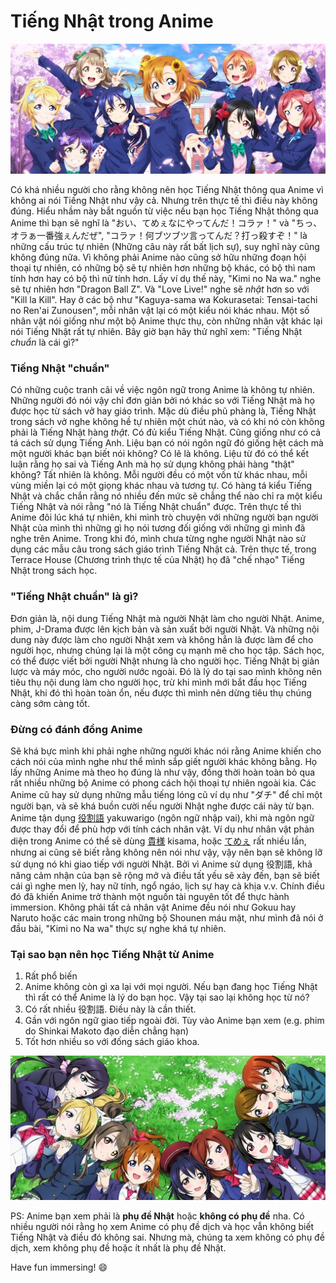 # Tiếng Nhật trong Anime

![LoveLive! Muse](img/muse1_crop.jpg)

Có khá nhiều người cho rằng không nên học Tiếng Nhật thông qua Anime vì không ai nói Tiếng Nhật như vậy cả. Nhưng trên thực tế thì điều này không đúng. Hiểu nhầm này bắt nguồn từ việc nếu bạn học Tiếng Nhật thông qua Anime thì bạn sẽ nghĩ là "おい、てめぇなにやってんだ！コラァ！" và "ちっ、オラぁ一番強ぇんだぜ", "コラァ！何ブツブツ言ってんだ？打っ殺すぞ！" là những cấu trúc tự nhiên (Những câu này rất bất lịch sự), suy nghĩ này cũng không đúng nữa. Vì không phải Anime nào cũng sở hữu những đoạn hội thoại tự nhiên, có những bộ sẽ tự nhiên hơn những bộ khác, có bộ thì nam tính hơn hay có bộ thì nữ tính hơn. Lấy ví dụ thế này, "Kimi no Na wa." nghe sẽ tự nhiên hơn "Dragon Ball Z". Và "Love Live!" nghe sẽ *nhật* hơn so với "Kill la Kill". Hay ở các bộ như "Kaguya-sama wa Kokurasetai: Tensai-tachi no Ren'ai Zunousen", mỗi nhân vật lại có một kiểu nói khác nhau. Một số nhân vật nói giống như một bộ Anime thực thụ, còn những nhân vật khác lại nói Tiếng Nhật rất tự nhiên. Bây giờ bạn hãy thử nghĩ xem: "Tiếng Nhật *chuẩn* là cái gì?"

### Tiếng Nhật "chuẩn"

Có những cuộc tranh cãi về việc ngôn ngữ trong Anime là không tự nhiên. Những người đó nói vậy chỉ đơn giản bởi nó khác so với Tiếng Nhật mà họ được học từ sách vở hay giáo trình. Mặc dù điều phũ phàng là, Tiếng Nhật trong sách vở nghe không hề tự nhiên một chút nào, và có khi nó còn không phải là Tiếng Nhật hàng *thật*. Có đủ kiểu Tiếng Nhật. Cũng giống như có cả tá cách sử dụng Tiếng Anh. Liệu bạn có nói ngôn ngữ đó giống hệt cách mà một người khác bạn biết nói không? Có lẽ là không. Liệu từ đó có thể kết luận rằng họ sai và Tiếng Anh mà họ sử dụng không phải hàng "thật" không? Tất nhiên là không. Mỗi người đều có một vốn từ khác nhau, mỗi vùng miền lại có một giọng khác nhau và tương tự. Có hàng tá kiểu Tiếng Nhật và chắc chắn rằng nó nhiều đến mức sẽ chẳng thể nào chỉ ra một kiểu Tiếng Nhật và nói rằng "nó là Tiếng Nhật chuẩn" được. Trên thực tế thì Anime đôi lúc khá tự nhiên, khi mình trò chuyện với những người bạn người Nhật của mình thì những gì họ nói tương đối giống với những gì mình đã nghe trên Anime. Trong khi đó, mình chưa từng nghe người Nhật nào sử dụng các mẫu câu trong sách giáo trình Tiếng Nhật cả. Trên thực tế, trong Terrace House (Chương trình thực tế của Nhật) họ đã "chế nhạo" Tiếng Nhật trong sách học.

### "Tiếng Nhật chuẩn" là gì?

Đơn giản là, nội dung Tiếng Nhật mà người Nhật làm cho người Nhật. Anime, phim, J-Drama được lên kịch bản và sản xuất bởi người Nhật. Và những nội dung này được làm cho người Nhật xem và không hẳn là được làm để cho người học, nhưng chúng lại là một công cụ mạnh mẽ cho học tập. Sách học, có thể được viết bởi người Nhật nhưng là cho người học. Tiếng Nhật bị giản lược và máy móc, cho người nước ngoài. Đó là lý do tại sao mình không nên tiêu thụ nội dung làm cho người học, trừ khi mình mới bắt đầu học Tiếng Nhật, khi đó thì hoàn toàn ổn, nếu được thì mình nên dừng tiêu thụ chúng càng sớm càng tốt.

### Đừng có đánh đồng Anime

Sẽ khá bực mình khi phải nghe những người khác nói rằng Anime khiến cho cách nói của mình nghe như thể mình sắp giết người khác không bằng. Họ lấy những Anime mà theo họ đúng là như vậy, đồng thời hoàn toàn bỏ qua rất nhiều những bộ Anime có phong cách hội thoại tự nhiên ngoài kia. Các Anime cũ hay sử dụng những mẫu tiếng lóng cũ ví dụ như "ダチ" để chỉ một người bạn, và sẽ khá buồn cười nếu người Nhật nghe được cái này từ bạn. Anime tận dụng [役割語](https://en.wikipedia.org/wiki/Yakuwarigo) yakuwarigo (ngôn ngữ nhập vai), khi mà ngôn ngữ được thay đổi để phù hợp với tính cách nhân vật. Ví dụ như nhân vật phản diện trong Anime có thể sẽ dùng [貴様](https://jisho.org/word/%E8%B2%B4%E6%A7%98) kisama, hoặc [てめぇ](https://jisho.org/search/%E3%81%A6%E3%82%81%E3%81%87%20%23sentences) rất nhiều lần, nhưng ai cũng sẽ biết rằng không nên nói như vậy, vậy nên bạn sẽ không lỡ sử dụng nó khi giao tiếp với người Nhật. Bởi vì Anime sử dụng 役割語, khả năng cảm nhận của bạn sẽ rộng mở và điều tất yếu sẽ xảy đến, bạn sẽ biết cái gì nghe men lỳ, hay nữ tính, ngổ ngáo, lịch sự hay cà khịa v.v. Chính điều đó đã khiến Anime trở thành một nguồn tài nguyên tốt để thực hành immersion. Không phải tất cả nhân vật Anime đều nói như Gokuu hay Naruto hoặc các main trong những bộ Shounen máu mặt, như mình đã nói ở đầu bài, "Kimi no Na wa" thực sự nghe khá tự nhiên.

### Tại sao bạn nên học Tiếng Nhật từ Anime

1. Rất phổ biến
2. Anime không còn gì xa lại với mọi người. Nếu bạn đang học Tiếng Nhật thì rất có thể Anime là lý do bạn học. Vậy tại sao lại không học từ nó?
3. Có rất nhiều 役割語. Điều này là cần thiết.
4. Gần với ngôn ngữ giao tiếp ngoài đời. Tùy vào Anime bạn xem (e.g. phim do Shinkai Makoto đạo diễn chẳng hạn)
5. Tốt hơn nhiều so với đống sách giáo khoa.

![LoveLive! Muse](img/muse2_crop.jpg)

PS: Anime bạn xem phải là **phụ đề Nhật** hoặc **không có phụ đề** nha. Có nhiều người nói rằng họ xem Anime có phụ đề dịch và học vẫn không biết Tiếng Nhật và điều đó không sai. Nhưng mà, chúng ta xem không có phụ đề dịch, xem không phụ đề hoặc ít nhất là phụ đề Nhật.

Have fun immersing! :smile: